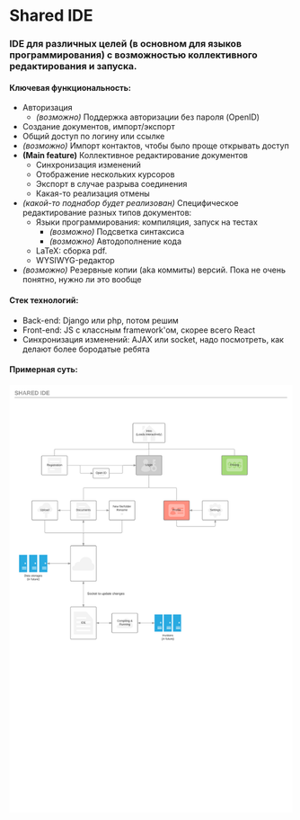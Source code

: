 # Shared IDE

### IDE для различных целей (в основном для языков программирования) с возможностью коллективного редактирования и запуска.


#### Ключевая функциональность:

* Авторизация
    * *(возможно)* Поддержка авторизации без пароля (OpenID)
* Создание документов, импорт/экспорт
* Общий доступ по логину или ссылке
* *(возможно)* Импорт контактов, чтобы было проще открывать доступ
* **(Main feature)** Коллективное редактирование документов
    * Синхронизация изменений
    * Отображение нескольких курсоров
    * Экспорт в случае разрыва соединения
    * Какая-то реализация отмены
* *(какой-то поднабор будет реализован)* Специфическое редактирование разных типов документов:
    * Языки программирования: компиляция, запуск на тестах
        * *(возможно)* Подсветка синтаксиса
        * *(возможно)* Автодополнение кода
    * LaTeX: сборка pdf.
    * WYSIWYG-редактор
* *(возможно)* Резервные копии (aka коммиты) версий. Пока не очень понятно, нужно ли это вообще


#### Стек технологий:

* Back-end: Django или php, потом решим
* Front-end: JS с классным framework'ом, скорее всего React
* Синхронизация изменений: AJAX или socket, надо посмотреть, как делают более бородатые ребята


#### Примерная суть:

![Map](images/map.png)